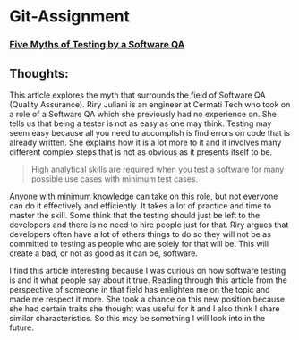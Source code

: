 # Git-Assignment

### [Five Myths of Testing by a Software QA](https://medium.com/cermati-tech/five-myths-of-testing-by-a-software-qa-27edb179fad)

## Thoughts:

This article explores the myth that surrounds the field of Software QA (Quality Assurance). Riry Juliani is an engineer at Cermati Tech who took on a role of a Software QA which she previously had no 
experience on. She tells us that being a tester is not as easy as one may think. Testing may seem easy because all you need to accomplish is find errors on code that is already written. She explains how 
it is a lot more to it and it involves many different complex steps that is not as obvious as it presents itself to be. 
>High analytical skills are required when you test a software for many possible use cases with minimum test cases.

Anyone with minimum knowledge can take on this role, but not everyone can do it effectively and efficiently. It takes a lot of practice and time to master the skill. Some think that the testing should 
just be left to the developers and there is no need to hire people just for that. Riry argues that developers often have a lot of others things to do so they will not be as committed to testing as 
people who are solely for that will be. This will create a bad, or not as good as it can be, software.

I find this article interesting because I was curious on how software testing is and it what people say about it true. Reading through this article from the perspective of someone in that field has 
enlighten me on the topic and made me respect it more. She took a chance on this new position because she had certain traits she thought was useful for it and I also think I share similar 
characteristics. So this may be something I will look into in the future.
